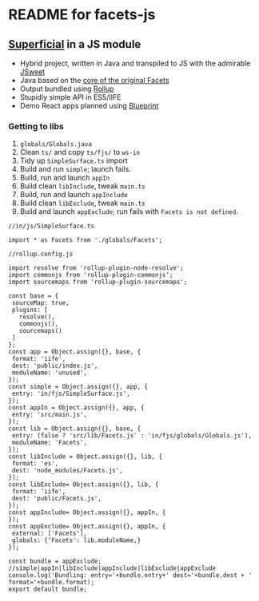 # README for facets-js

## [Superficial](http://superficial.sourceforge.net/) in a JS module

- Hybrid project, written in Java and transpiled to JS 
with the admirable [JSweet](http://www.jsweet.org
) 
- Java based on the [core of the original Facets](https://github.com/dimwight/Facets/tree/master/Facets/facets/core)
- Output bundled using [Rollup](https://rollupjs.org 
)
- Stupidly simple API in ES5/IIFE 
- Demo React apps planned using [Blueprint](http://blueprintjs.com/)
### Getting to libs
1. `globals/Globals.java`
2. Clean `ts/` and copy `ts/fjs/` to `ws-in`
1. Tidy up `SimpleSurface.ts` import   
1. Build and run `simple`; launch fails. 
1. Build, run and launch `appIn`
1. Build clean `libInclude`, tweak `main.ts`
1. Build, run and launch `appInclude`
1. Build clean `libExclude`, tweak `main.ts`
1. Build and launch `appExclude`; run fails with `Facets is not defined`. 

 ```
//in/js/SimpleSurface.ts
 
import * as Facets from './globals/Facets';

 //rollup.config.js
 
import resolve from 'rollup-plugin-node-resolve';
import commonjs from 'rollup-plugin-commonjs';
import sourcemaps from 'rollup-plugin-sourcemaps';

const base = {
  sourceMap: true,
  plugins: [
    resolve(),
    commonjs(),
    sourcemaps()
  ]
};
const app = Object.assign({}, base, {
  format: 'iife',
  dest: 'public/index.js',
  moduleName: 'unused',
});
const simple = Object.assign({}, app, {
  entry: 'in/fjs/SimpleSurface.js',
});
const appIn = Object.assign({}, app, {
  entry: 'src/main.js',
});
const lib = Object.assign({}, base, {
  entry: (false ? 'src/lib/Facets.js' : 'in/fjs/globals/Globals.js'),
  moduleName: 'Facets',
});
const libInclude = Object.assign({}, lib, {
  format: 'es',
  dest: 'node_modules/Facets.js',
});
const libExclude= Object.assign({}, lib, {
  format: 'iife',
  dest: 'public/Facets.js',
});
const appInclude= Object.assign({}, appIn, {
});
const appExclude= Object.assign({}, appIn, {
  external: ['Facets'],
  globals: {'Facets': lib.moduleName,}
});

const bundle = appExclude; //simple|appIn|libInclude|appInclude|libExclude|appExclude
console.log('Bundling: entry='+bundle.entry+' dest='+bundle.dest + ' format='+bundle.format);
export default bundle;